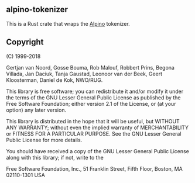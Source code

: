 ## alpino-tokenizer

This is a Rust crate that wraps the
[Alpino](https://www.let.rug.nl/vannoord/alp/Alpino/) tokenizer.

## Copyright

(C) 1999-2018

Gertjan van Noord, Gosse Bouma, Rob Malouf, Robbert Prins, Begona Villada, Jan
Daciuk, Tanja Gaustad, Leonoor van der Beek, Geert Kloosterman, Daniel de Kok,
NWO/RUG.

This library is free software; you can redistribute it and/or modify it under
the terms of the GNU Lesser General Public License as published by the Free
Software Foundation; either version 2.1 of the License, or (at your option) any
later version.

This library is distributed in the hope that it will be useful, but WITHOUT ANY
WARRANTY; without even the implied warranty of MERCHANTABILITY or FITNESS FOR A
PARTICULAR PURPOSE.  See the GNU Lesser General Public License for more
details.

You should have received a copy of the GNU Lesser General Public License along
with this library; if not, write to the

Free Software Foundation, Inc.,
51 Franklin Street, Fifth Floor, Boston,
MA 02110-1301 USA
